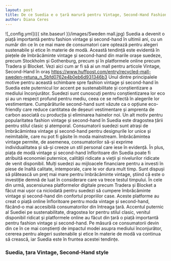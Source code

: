 ```yaml
---
layout: post
title: De ce Suedia e o țară marură pentru Vintage, Second-Hand Fashion
author: Diana Ceres
---
```

![_config.yml]({{ site.baseurl }}/images/Sweden mall.jpg)
Suedia a devenit o piață importantă pentru fashion vintage și second-hand în ultimii ani, cu un număr din ce în ce mai mare de consumatori care optează pentru alegeri sustenabile și etice în materie de modă. Această tendință este evidentă în piețele de îmbrăcăminte vintage și second-hand din marile orașe suedeze, precum Stockholm și Gothenburg, precum și în platformele online precum Tradera și Blocket.
Vezi aici cum ar fi să ai un mall pentru articole Vintage, Second-Hand în oraș https://www.huffpost.com/entry/recycled-mall-sweden-retuna_n_5bfd0762e4b0eb6d931346b3 
Unul dintre principalele motive pentru această schimbare spre fashion vintage și second-hand în Suedia este puternicul lor accent pe sustenabilitate și conștientizare a mediului înconjurător. Suedezi sunt cunoscuți pentru conștientizarea lor eco și au un respect profund pentru mediu, ceea ce se reflectă în alegerile lor vestimentare. Cumpărăturile second-hand sunt văzute ca o opțiune eco-friendly care reduce cantitatea de deșeuri vestimentare și amprenta de carbon asociată cu producția și eliminarea hainelor noi.
Un alt motiv pentru popularitatea fashion vintage și second-hand în Suedia este dragostea țării pentru stilul clasic și atemporal. Consumatorii suedezi sunt atrași de îmbrăcămintea vintage și second-hand pentru designurile lor unice și neimitabile, care nu pot fi găsite în moda mainstream. Îmbrăcămintea vintage permite, de asemenea, consumatorilor să-și exprime individualitatea și să-și creeze un stil personal care iese în evidență.
În plus, piața de modă vintage și second-hand înfloritoare din Suedia poate fi atribuită economiei puternice, calității ridicate a vieții și nivelurilor ridicate de venit disponibil. Mulți suedezi au mijloacele financiare pentru a investi în piese de înaltă calitate, intemporale, care le vor dura mult timp. Sunt dispuși să plătească un preț mai mare pentru îmbrăcăminte vintage, știind că este o investiție demnă de luat în considerare care va trece testul timpului.
În cele din urmă, ascensiunea platformelor digitale precum Tradera și Blocket a făcut mai ușor ca niciodată pentru suedezi să cumpere îmbrăcăminte vintage și second-hand din confortul propriilor case. Aceste platforme au creat o piață online înfloritoare pentru moda vintage și second-hand, făcând-o mai accesibilă consumatorilor din întreaga țară.
Accentul puternic al Suediei pe sustenabilitate, dragostea lor pentru stilul clasic, venitul disponibil ridicat și platformele online au făcut din țară o piață importantă pentru fashion vintage și second-hand. Pe măsură ce consumatorii devin din ce în ce mai conștienți de impactul modei asupra mediului înconjurător, cererea pentru alegeri sustenabile și etice în materie de modă va continua să crească, iar Suedia este în fruntea acestei tendințe.


### Suedia, țara Vintage, Second-Hand style






